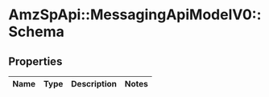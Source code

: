 # AmzSpApi::MessagingApiModelV0::Schema

## Properties
Name | Type | Description | Notes
------------ | ------------- | ------------- | -------------

